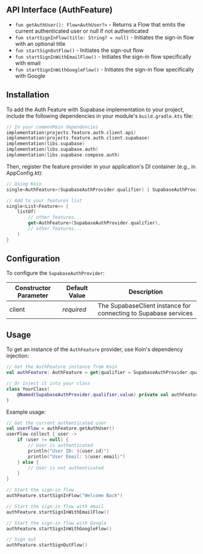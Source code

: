 ## API Interface (AuthFeature)
- `fun getAuthUser(): Flow<AuthUser?>` - Returns a Flow that emits the current authenticated user or null if not authenticated
- `fun startSignInFlow(title: String? = null)` - Initiates the sign-in flow with an optional title
- `fun startSignOutFlow()` - Initiates the sign-out flow
- `fun startSignInWithEmailFlow()` - Initiates the sign-in flow specifically with email
- `fun startSignInWithGoogleFlow()` - Initiates the sign-in flow specifically with Google

## Installation

To add the Auth Feature with Supabase implementation to your project, include the following dependencies in your module's `build.gradle.kts` file:

```kotlin
// In your commonMain dependencies
implementation(projects.feature.auth.client.api)
implementation(projects.feature.auth.client.supabase)
implementation(libs.supabase)
implementation(libs.supabase.auth)
implementation(libs.supabase.compose.auth)
```

Then, register the feature provider in your application's DI container (e.g., in AppConfig.kt):

```kotlin
// Using Koin
single<AuthFeature>(SupabaseAuthProvider.qualifier) { SupabaseAuthProvider(get<SupabaseSource>().client) }

// Add to your features list
single<List<Feature>> {
    listOf(
        // other features...
        get<AuthFeature>(SupabaseAuthProvider.qualifier),
        // other features...
    )
}
```

## Configuration
To configure the `SupabaseAuthProvider`:

Constructor Parameter | Default Value | Description
---------------------|---------------|-------------
client | *required* | The SupabaseClient instance for connecting to Supabase services

## Usage
To get an instance of the `AuthFeature` provider, use Koin's dependency injection:

```kotlin
// Get the AuthFeature instance from Koin
val authFeature: AuthFeature = get(qualifier = SupabaseAuthProvider.qualifier)

// Or inject it into your class
class YourClass(
    @Named(SupabaseAuthProvider.qualifier.value) private val authFeature: AuthFeature
)
```

Example usage:

```kotlin
// Get the current authenticated user
val userFlow = authFeature.getAuthUser()
userFlow.collect { user ->
    if (user != null) {
        // User is authenticated
        println("User ID: ${user.id}")
        println("User Email: ${user.email}")
    } else {
        // User is not authenticated
    }
}

// Start the sign-in flow
authFeature.startSignInFlow("Welcome Back")

// Start the sign-in flow with email
authFeature.startSignInWithEmailFlow()

// Start the sign-in flow with Google
authFeature.startSignInWithGoogleFlow()

// Sign out
authFeature.startSignOutFlow()
```